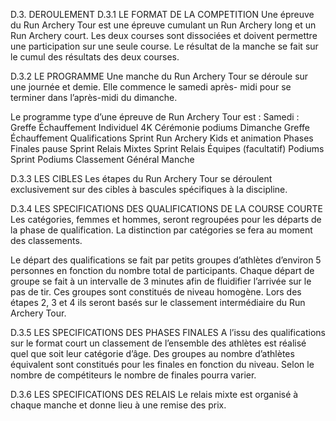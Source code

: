 D.3. DEROULEMENT
D.3.1 LE FORMAT DE LA COMPETITION
Une épreuve du Run Archery Tour est une épreuve cumulant un Run Archery long et un Run Archery court.
Les deux courses sont dissociées et doivent permettre une participation sur une seule course. Le résultat
de la manche se fait sur le cumul des résultats des deux courses.

D.3.2 LE PROGRAMME
Une manche du Run Archery Tour se déroule sur une journée et demie. Elle commence le samedi après-
midi pour se terminer dans l’après-midi du dimanche.

Le programme type d’une épreuve de Run Archery Tour est :
Samedi :
Greffe
Échauffement
Individuel 4K
Cérémonie podiums
Dimanche
Greffe
Échauffement
Qualifications Sprint
Run Archery Kids et animation
Phases Finales
pause
Sprint Relais Mixtes
Sprint Relais Équipes (facultatif)
Podiums Sprint
Podiums Classement Général Manche

D.3.3 LES CIBLES
Les étapes du Run Archery Tour se déroulent exclusivement sur des cibles à bascules spécifiques à la
discipline.

D.3.4 LES SPECIFICATIONS DES QUALIFICATIONS DE LA COURSE COURTE
Les catégories, femmes et hommes, seront regroupées pour les départs de la phase de qualification. La
distinction par catégories se fera au moment des classements.

Le départ des qualifications se fait par petits groupes d’athlètes d’environ 5 personnes en fonction du
nombre total de participants. Chaque départ de groupe se fait à un intervalle de 3 minutes afin de fluidifier
l’arrivée sur le pas de tir.
Ces groupes sont constitués de niveau homogène. Lors des étapes 2, 3 et 4 ils seront basés sur le
classement intermédiaire du Run Archery Tour.

D.3.5 LES SPECIFICATIONS DES PHASES FINALES
A l’issu des qualifications sur le format court un classement de l’ensemble des athlètes est réalisé quel que
soit leur catégorie d’âge.
Des groupes au nombre d’athlètes équivalent sont constitués pour les finales en fonction du niveau. Selon
le nombre de compétiteurs le nombre de finales pourra varier.

D.3.6 LES SPECIFICATIONS DES RELAIS
Le relais mixte est organisé à chaque manche et donne lieu à une remise des prix.
